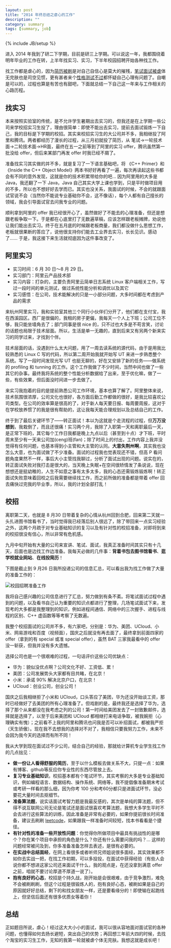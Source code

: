 ```yaml
---
layout: post
title: "2014 年终总结之虐心的工作"
description: ""
category: summary 
tags: [summary, job]
---
```

{% include JB/setup %}

进入 2014 年我到了研二下学期，目前是研三上学期。可以说这一年，我都围绕着明年毕业的工作在转，上半年找实习、实习，下半年校园招聘开始各种找工作。

找工作都是虐心的，因为[简历被刷](http://weibo.com/1678478585/BnK8t7GBF?from=page_1005051678478585_profile&wvr=6&mod=weibotime&type=comment)是对自己自信心是莫大的摧残，[笔试面试被虐](http://weibo.com/1678478585/B4r4ts1SD?from=page_1005051678478585_profile&wvr=6&mod=weibotime&type=comment#_rnd1419216067791)体无完肤也是司空见惯，更有甚者来个[性格测试不过](http://weibo.com/1678478585/BmHLhwmv0?from=page_1005051678478585_profile&wvr=6&mod=weibotime&type=comment)都怀疑自己心理有问题了。自嘲是可以的，过程也算是有苦也有甜吧，下面就总结一下自己这一年来与工作相关的心路历程。

## 找实习

本来按照实验室的传统，是不允许学生暑期出去实习的，但我还是在上学期一些公司来学校招实习生投了，理由很简单：即使不能出去实习，提前去面试锻炼一下自己，我的目标是下学期的校招。其实来校招实习生的大公司并不多，我相继投了阿里和腾讯。两者都经历了漫长的过程，从三月初就投了简历，从 笔试->一轮技术面->二轮技术面->HR面，最终在五一之前等到了阿里的实习 offer，腾讯虽然第一批没给 offer，但后来某部门再发 offer 时我已经不屑了。

准备找实习其实做的并不多，就是复习了一下语言基础吧，将 《C++ Primer》和 《Inside the C++ Object Model》两本书好好再看了一遍，每次再读起这些书都会有不同的意外发现，这就是你的技术积累带给你的吧... 因为阿里用的大多是 Java，我还翻了一下 Java，Java 自己其实大学上课也学到，只是平时做项目用的不多，所以也不想好好去学而已。其实也没关系，我面试的时候，不会的就跟面试官说不会（当然你不能说专业基础你不会，这不像话），每个人都有自己擅长的领域，我会引导面试官去问我专业的问题。

顺利拿到阿里的 offer 我已经很开心了，虽然做好了不能去的心理准备，但还是想跟老板争取一下。于是都在心底里打了无数遍草稿，应该怎样跟老板摊牌，劝说他让我们能出去实习。终于在五月底的时候跟老板商量，我们都没做什么思想工作，老板就很果断的答应了，说他很支持你们能去工业界去实习，长长见识。感动了...... 于是，我这接下来生活就彻底因为这件事改变了。

## 阿里实习

* 实习时间：6 月 30 日～8 月 29 日。
* 实习部门：阿里云产品技术部
* 实习内容：打杂的，主要负责阿里云简单日志系统 Linux 客户端相关工作，写过一段时间的单元测试，做过系统性能分析和调优以及其它
* 实习感悟：在公司，技术能解决的只是一小部分问题，大多时间都在考虑到产品的需求

来杭州阿里实习，我和实验室其他三个同行小伙伴们分开了，他们都在支付宝，我在西溪园区。西厂是很偏的，我租的房子更偏，我每天一个人上下班；公司工位不够，我只能坐墙角去了；部门同事是很 nice 的，只不过也大多是不苟言笑，讨论的话题也局限于技术层面。所以，生活是单一无趣的，直到后来又有另两个新来实习的同学过来，才找到个伴。

技术层面的话，没遇到什么太大问题，用了一周去读系统的源代码，由于是用我比较熟悉的 Linux C 写的代码，所以第二周开始我就开始写 UT 来进一步熟悉整个系统。写了一段时间发现光写 UT 也挺无聊的，好在又安排了新的任务——做系统的 profiling 和 tunning 的工作。这个工作我做了不少时间，当然中间也做了一些其它的杂事。最终我将系统的整个性能分析数据给了出来，至于优化嘛，做了一些，有些效果，但后面没时间进一步去做了。

来实习我抱着的目的是提前熟悉公司工作环境，基本也算了解了。阿里整体来说，技术氛围很浓厚，公司文化也很好，各方面后勤工作都做的很好，是我比较喜欢公司类型。在公司的效率算是很高的了，对于新人每天要日报、每周要周报，这对于在学校放养惯了的我是很有帮助的，这让我每天能合理规划以及总结自己的工作。

终于到了最后关键环节了——转正面试！本以为这就是个走流程的过程，但**万万没想到**，我栽倒了，而且还很痛！实习两个月，我除了入职第一天和离职最后一天，是正常下班的，其它每个工作日我都是晚上九点以后（甚至到十点）才下班，平时周末至少有一天来公司加(ceng)班(fan)；除了时间上的付出，工作内容上我并没觉得有任何问题，也基本得到小主管和大主管的认同。**大意失荆州啊**，其实我也没怎么大意，也为面试做了不少准备。面试的过程我也觉表现还不错，但高 P 看问题角度果然不一样，事后大小主管找我聊过，分析了面试出现的问题。说实在的，转正面试失败对我打击是很大的，当天晚上失眠+在空间很矫情发了条说说，现在想想还是挺幼稚的，人生不如意之事有太多太多，我的心态还需锻炼锻炼啊！转正面试失败意味着回校之后我需要继续找工作，而之前所做的准备都是带着 offer 回去痛快过完我的毕业季，所以，我的计划全部打乱！

## 校招

离职第二天，也就是 8 月30 日带着复杂的心情从杭州回到合肥，回来第二天就一头扎进图书馆看书了，当时觉得我已经落后别人很远了，除了带回来一点实习经验之外，这两个月疏于对专业基础知识的复习以及有针对性的校招准备，对即将到来的校招很没有信心，所以非常有危机感。

九月中旬开始有大量的公司来宣讲、笔试、面试，我真正准备时间其实只有十几天，后面也是边找工作边准备。我每天必做的几件事：**背着书包去图书馆看书**、**逛学校就业网站**、**在线投简历**！

下图是截止到 9 月26 日我所投递公司的信息汇总，可以看出我为找工作做了大量的准备工作的：

![校园招聘准备工作](https://farm8.staticflickr.com/7522/16179476932_b33daaae0e_o.png)

我将自己感兴趣的公司信息进行了汇总，努力做到有条不紊。将笔试面试过程中遇到的问题，以及看书自己认为重要的知识点都进行了整理，几场笔试面试下来，发现考的大多都是我整理到的知识，例如进程间通信、网络中的三次握手、进程与线程的区别、C++ 虚函数等等考察了无数遍。

我整个校招面试的公司并不多，有六家吧，分别是：华为、美团、UCloud、小米、网易游戏和百度（视频面），国庆之后就没有再去面了，最终拿到前面四家的 offer（拿到的有 special 或准 special offer），虽然 BAT 三家我最看中的 offer 没一斩获，但我并没有多大遗憾。

选择公司也是一个很艰难的过程，一句话评价这些公司优缺点：

* 华为：貌似没优点啊？公司文化不好、工资低、累！
* 美团：公司发展势头大家都有目共睹，在北京！
* 小米：承诺 90% 解决北京户口，在北京！
* UCloud：创业公司，创业公司！

国庆之后我相继拒了小米和 UCloud，口头答应了美团，华为还没开始谈工资，那时已经做好了去美团的所有心理准备了。但戏剧的是，最终我还是选择了华为，选择了那个从来都没在我考虑之列的公司！第一时间给美团发去了一封致歉邮件，选择就是选择了，以至于后来美团和 UCloud 都相继打来电话争取，被我婉拒（心理确实有愧）；之前看不上我的阿里和腾讯也问我是否可以补招面试，都被我严拒（天生骄傲）。现在我不去想我的选择对不对了，我相信只要我努力工作，未来不会因为我今天的选择而有所不同！

我从大学到现在面试过不少公司，结合自己的经验，那就给计算机专业学生找工作的几点拙见：

* **做一份让人看得舒服的简历**，至于以什么模板去做关系不大，只提一点：如果有博客、github等反应你专业性的东西尽管放上去。
* **复习专业基础知识**，校招基本都有个笔试环节，其实考察的大多是专业基础知识，例如编程语言、数据结构、操作系统、网络等，我不提倡像准备期末考试或考研一样看的那么细，因为你考 100 分和考60分都只是进面试环节，没必要花大量时间去抠细节。
* **准备算法题**，说实话面试考智力题是我最反感的，其次是单纯的算法题，但不得不说互联网公司无论是笔试还是面试很喜欢考算法题，我想大多学生平时不会去进行这些算法的训练，因此准备是非常有必要的，如果你提前很长时间准备，建议去刷刷 [leetcode](https://oj.leetcode.com/)，如果跟我一样准备时间较短，找本书看看是个捷径。
* **有针对性的准备一些开放性问题**：你觉得你所做项目中最具有挑战性的是哪个？你在某个项目中承担的角色是什么？你还有什么需要问我的吗？... 这样的问题经常被问及到，你多准备准备怎样去表述，是很有必要的。
* **在实战中总结面经**，在网上看很多或者听师兄师姐说很多面经，其实效果都不如你去实战一把，在找工作初期，可以多投投，在面试中获得经验（有些人会说你都不想进这家公司还来面试干什么，我的观点是，在还没拿到满意 offer 之前，咱就不要讨论厚道不厚道一说了）。
* **抱有良好的心态**，校招是个持久战，刚开始是会很艰难，由于竞争激烈，难免不会被刷刷刷，但这个过程是很锻炼人的，抱有良好心态，被刷如果是自己的原因就好好总结，剩下的和找女朋友一样，还是要看缘分的！即使输在起跑线上，但坚信后面还有很多优质女等着你！

## 总结

正如题目所说，虐心！经过这大大小小的面试，我可以很从容地面对面试官的各种问题，也懂得如何去扬长避短，突出自己的优势；再回想三年前大四的时候，去找个淘宝的实习生工作，无知的我第一轮就被虐个体无完肤。我想这就是成长吧！


